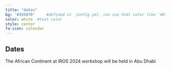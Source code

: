 ```yaml
---
title: "dates"
bg: '#355070'     #defined in _config.yml, can use html color like '#010101'
color: white  #text color
style: center
fa-icon: calendar
---
```



## Dates

The African Continent at IROS 2024 workshop will be held in Abu Dhabi

